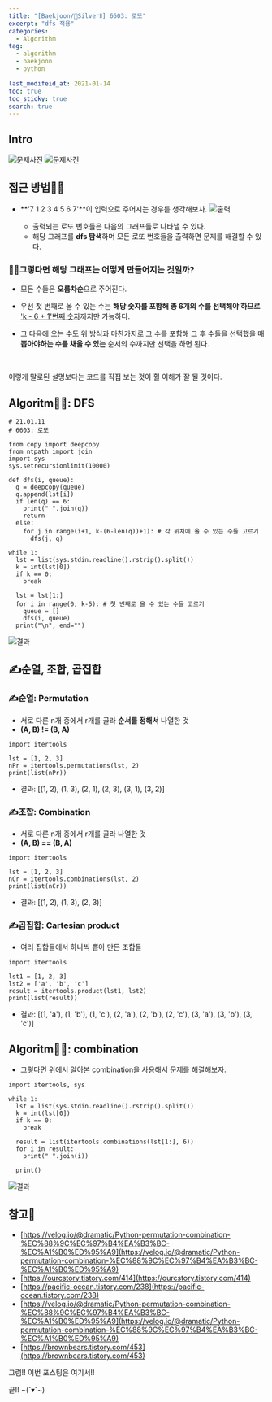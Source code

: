 ```yaml
---
title: "[Baekjoon/🥈SilverⅡ] 6603: 로또"
excerpt: "dfs 적용"
categories:
  - Algorithm
tag:
  - algorithm
  - baekjoon
  - python

last_modifeid_at: 2021-01-14
toc: true
toc_sticky: true
search: true
---
```

## Intro
![문제사진](https://ifh.cc/g/zeRBzP.png)
![문제사진](https://ifh.cc/g/Ilu5UD.png)


## 접근 방법🙋‍♀️

  * **'7 1 2 3 4 5 6 7'**이 입력으로 주어지는 경우를 생각해보자.
    ![출력](https://ifh.cc/g/uVdI6z.jpg)

    * 출력되는 로또 번호들은 다음의 그래프들로 나타낼 수 있다.
    * 해당 그래프를 **dfs 탐색**하며 모든 로또 번호들을 출력하면 문제를 해결할 수 있다.


### 🙋‍♀️그렇다면 해당 그래프는 어떻게 만들어지는 것일까?

  * 모든 수들은 **오름차순**으로 주어진다.

  * 우선 첫 번째로 올 수 있는 수는 **해당 숫자를 포함해 총 6개의 수를 선택해야 하므로** <u>'k - 6 + 1'번째 숫자</u>까지만 가능하다. 

  * 그 다음에 오는 수도 위 방식과 마찬가지로 그 수를 포함해 그 후 수들을 선택했을 때 **뽑아야하는 수를 채울 수 있는** 순서의 수까지만 선택을 하면 된다.


<br>

이렇게 말로된 설명보다는 코드를 직접 보는 것이 훨 이해가 잘 될 것이다.
  

## Algoritm👩‍💻: DFS

```
# 21.01.11
# 6603: 로또

from copy import deepcopy
from ntpath import join
import sys
sys.setrecursionlimit(10000)

def dfs(i, queue):
  q = deepcopy(queue)
  q.append(lst[i])
  if len(q) == 6:
    print(" ".join(q))
    return
  else:
    for j in range(i+1, k-(6-len(q))+1): # 각 위치에 올 수 있는 수들 고르기
      dfs(j, q)

while 1:
  lst = list(sys.stdin.readline().rstrip().split())
  k = int(lst[0])
  if k == 0:
    break

  lst = lst[1:]
  for i in range(0, k-5): # 첫 번째로 올 수 있는 수들 고르기
    queue = []
    dfs(i, queue)
  print("\n", end="")
```

![결과](https://ifh.cc/g/Y6JUQ5.png)

## ✍순열, 조합, 곱집합

### ✍순열: Permutation
  * 서로 다른 n개 중에서 r개를 골라 **순서를 정해서** 나열한 것
  * **(A, B) != (B, A)**

  ```
  import itertools

  lst = [1, 2, 3]
  nPr = itertools.permutations(lst, 2)
  print(list(nPr))
  ```

  * 결과: [(1, 2), (1, 3), (2, 1), (2, 3), (3, 1), (3, 2)]

### ✍조합: Combination
  * 서로 다른 n개 중에서 r개를 골라 나열한 것
  * **(A, B) == (B, A)**

  ```
  import itertools

  lst = [1, 2, 3]
  nCr = itertools.combinations(lst, 2)
  print(list(nCr))
  ```

   * 결과: [(1, 2), (1, 3), (2, 3)]

### ✍곱집합: Cartesian product
  * 여러 집합들에서 하나씩 뽑아 만든 조합들

  ```
  import itertools

  lst1 = [1, 2, 3]
  lst2 = ['a', 'b', 'c']
  result = itertools.product(lst1, lst2)
  print(list(result))
  ```

  * 결과: [(1, 'a'), (1, 'b'), (1, 'c'), (2, 'a'), (2, 'b'), (2, 'c'), (3, 'a'), (3, 'b'), (3, 'c')]

## Algoritm👩‍💻: combination

* 그렇다면 위에서 알아본 combination을 사용해서 문제를 해결해보자.

```
import itertools, sys

while 1:
  lst = list(sys.stdin.readline().rstrip().split())
  k = int(lst[0])
  if k == 0:
    break

  result = list(itertools.combinations(lst[1:], 6))
  for i in result:
    print(" ".join(i))

  print()
```

![결과](https://ifh.cc/g/krGoD5.png)


## 참고📃
* [https://velog.io/@dramatic/Python-permutation-combination-%EC%88%9C%EC%97%B4%EA%B3%BC-%EC%A1%B0%ED%95%A9](https://velog.io/@dramatic/Python-permutation-combination-%EC%88%9C%EC%97%B4%EA%B3%BC-%EC%A1%B0%ED%95%A9)
* [https://ourcstory.tistory.com/414](https://ourcstory.tistory.com/414)
* [https://pacific-ocean.tistory.com/238](https://pacific-ocean.tistory.com/238)
* [https://velog.io/@dramatic/Python-permutation-combination-%EC%88%9C%EC%97%B4%EA%B3%BC-%EC%A1%B0%ED%95%A9](https://velog.io/@dramatic/Python-permutation-combination-%EC%88%9C%EC%97%B4%EA%B3%BC-%EC%A1%B0%ED%95%A9)
* [https://brownbears.tistory.com/453](https://brownbears.tistory.com/453)


그럼!! 이번 포스팅은 여기서!!

끝!! ~(˘▾˘~)


